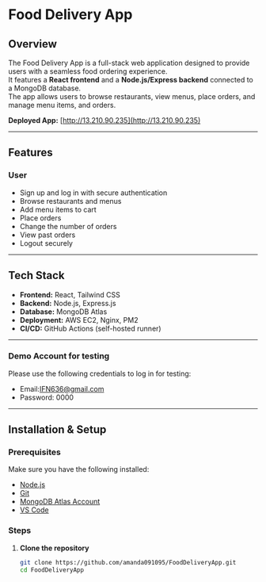 # Food Delivery App

## Overview
The Food Delivery App is a full-stack web application designed to provide users with a seamless food ordering experience.  
It features a **React frontend** and a **Node.js/Express backend** connected to a MongoDB database.  
The app allows users to browse restaurants, view menus, place orders, and manage menu items, and orders.

**Deployed App:** [http://13.210.90.235](http://13.210.90.235)  

---

## Features

### User
- Sign up and log in with secure authentication
- Browse restaurants and menus
- Add menu items to cart
- Place orders
- Change the number of orders
- View past orders
- Logout securely
---

## Tech Stack
- **Frontend:** React, Tailwind CSS
- **Backend:** Node.js, Express.js
- **Database:** MongoDB Atlas
- **Deployment:** AWS EC2, Nginx, PM2
- **CI/CD:** GitHub Actions (self-hosted runner)

---
### Demo Account for testing 
Please use the following credentials to log in for testing:  
- Email:IFN636@gmail.com
- Password: 0000
---
## Installation & Setup

### Prerequisites
Make sure you have the following installed:
- [Node.js](https://nodejs.org/en/)
- [Git](https://git-scm.com/)
- [MongoDB Atlas Account](https://account.mongodb.com/)
- [VS Code](https://code.visualstudio.com/)

### Steps
1. **Clone the repository**
   ```bash
   git clone https://github.com/amanda091095/FoodDeliveryApp.git
   cd FoodDeliveryApp

